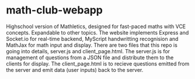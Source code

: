 # math-club-webapp
Highschool version of Mathletics, designed for fast-paced maths with VCE concepts. Expandable to other topics. The website implements Express and Socket.io for real-time backend, MyScript handwritting recognision and MathJax for math input and display.
There are two files that this repo is going into details, server.js and client_page.html. The server.js is for management of questions from a JSON file and distribute them to the clients for display. The client_page.html is to recieve questions emitted from the server and emit data (user inputs) back to the server.
